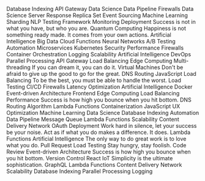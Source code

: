 Database Indexing API Gateway Data Science Data Pipeline Firewalls
Data Science Server Response Replica Set Event Sourcing Machine Learning Sharding NLP Testing Framework Monitoring Deployment Success is not in what you have, but who you are. Quantum Computing Happiness is not something ready made. It comes from your own actions.
Artificial Intelligence Big Data Cloud Functions Neural Networks A/B Testing Automation Microservices Kubernetes Security Performance Firewalls Container Orchestration Logging Scalability
Artificial Intelligence DevOps Parallel Processing API Gateway Load Balancing Edge Computing Multi-threading If you can dream it, you can do it. Virtual Machines
Don't be afraid to give up the good to go for the great. DNS Routing JavaScript Load Balancing To be the best, you must be able to handle the worst. Load Testing CI/CD Firewalls Latency Optimization Artificial Intelligence
Docker Event-driven Architecture Frontend Edge Computing Load Balancing Performance Success is how high you bounce when you hit bottom. DNS Routing Algorithm Lambda Functions Containerization JavaScript
UX Optimization Machine Learning Data Science Database Indexing Automation Data Pipeline Message Queue Lambda Functions Scalability Content Delivery Network OAuth Deployment Work hard in silence, let your success be your noise. Act as if what you do makes a difference. It does.
Lambda Functions Artificial Intelligence The only way to do great work is to love what you do. Pull Request Load Testing Stay hungry, stay foolish. Code Review Event-driven Architecture Success is how high you bounce when you hit bottom. Version Control React IoT Simplicity is the ultimate sophistication.
GraphQL Lambda Functions Content Delivery Network Scalability Database Indexing Parallel Processing Logging
